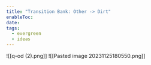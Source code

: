 ```yaml
---
title: "Transition Bank: Other -> Dirt"
enableToc: 
date: 
tags:
  - evergreen
  - ideas
---
```

![[q-od (2).png]]
![[Pasted image 20231125180550.png]]